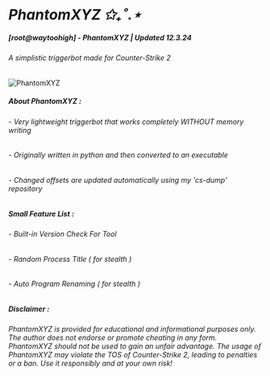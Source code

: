 # *PhantomXYZ ✩₊˚.⋆*
##### *[root@waytoohigh] - PhantomXYZ | Updated 12.3.24*
###### A simplistic triggerbot made for Counter-Strike 2

![PhantomXYZ](https://i.imgur.com/kSjhMTy.png "PhantomXYZ")

##### About PhantomXYZ :
###### - Very lightweight triggerbot that works completely WITHOUT memory writing
###### - Originally written in python and then converted to an executable
###### - Changed offsets are updated automatically using my 'cs-dump' repository

##### Small Feature List :
###### - Built-in Version Check For Tool
###### - Random Process Title ( for stealth )
###### - Auto Program Renaming ( for stealth )

##### Disclaimer :
###### PhantomXYZ is provided for educational and informational purposes only. The author does not endorse or promote cheating in any form. PhantomXYZ should not be used to gain an unfair advantage. The usage of PhantomXYZ may violate the TOS of Counter-Strike 2, leading to penalties or a ban. Use it responsibly and at your own risk!
